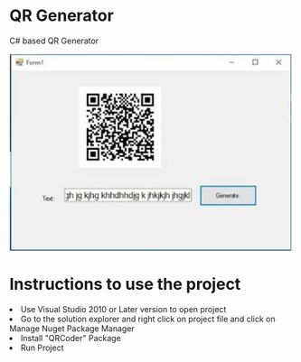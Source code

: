 # QR Generator
C# based QR Generator

![](QRCode.png)

# Instructions to use the project  
   <li>Use Visual Studio 2010 or Later version to open project</li>
   <li>Go to the solution explorer and right click on project file and click on Manage Nuget Package Manager</li>
   <li>Install "QRCoder" Package</li>
   <li>Run Project</li>
